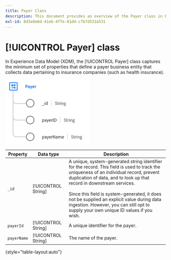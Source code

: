 ```yaml
---
title: Payer Class
description: This document provides an overview of the Payer class in Experience Data Model (XDM).
exl-id: 8d3e0a6d-41eb-4ffe-81dd-c7b7d532a531
---
```

# [!UICONTROL Payer] class

In Experience Data Model (XDM), the [!UICONTROL Payer] class captures the minimum set of properties that define a payer business entity that collects data pertaining to insurance companies (such as health insurance).

![Class structure](../images/classes/payer.png)

| Property | Data type | Description |
| --- | --- | --- |
| `_id` | [!UICONTROL String] | A unique, system-generated string identifier for the record. This field is used to track the uniqueness of an individual record, prevent duplication of data, and to look up that record in downstream services.<br><br>Since this field is system-generated, it does not be supplied an explicit value during data ingestion. However, you can still opt to supply your own unique ID values if you wish. |
| `payerId` | [!UICONTROL String] | A unique identifier for the payer. |
| `payerName` | [!UICONTROL String] | The name of the payer. |

{style="table-layout:auto"}
